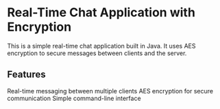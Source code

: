 # Real-Time Chat Application with Encryption
This is a simple real-time chat application built in Java. It uses AES encryption to secure messages between clients and the server.

## Features
Real-time messaging between multiple clients
AES encryption for secure communication
Simple command-line interface
